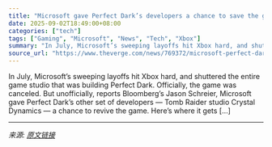 ```yaml
---
title: "Microsoft gave Perfect Dark’s developers a chance to save the game — after it was already canceled"
date: 2025-09-02T18:49:00+08:00
categories: ["tech"]
tags: ["Gaming", "Microsoft", "News", "Tech", "Xbox"]
summary: "In July, Microsoft’s sweeping layoffs hit Xbox hard, and shuttered the entire game studio that was building Perfect Dark. Officially, the game was canceled. But unofficially, reports Bloomberg’s Jason"
source_url: "https://www.theverge.com/news/769372/microsoft-perfect-dark-revival-take-two-deal"
---
```


In July, Microsoft’s sweeping layoffs hit Xbox hard, and shuttered the entire game studio that was building Perfect Dark. Officially, the game was canceled. But unofficially, reports Bloomberg’s Jason Schreier, Microsoft gave Perfect Dark’s other set of developers — Tomb Raider studio Crystal Dynamics — a chance to revive the game. Here’s where it gets [&#8230;]

---

*来源: [原文链接](https://www.theverge.com/news/769372/microsoft-perfect-dark-revival-take-two-deal)*
